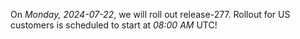 On *Monday, 2024-07-22*, we will roll out release-277.
Rollout for US customers is scheduled to start at *08:00 AM* UTC!
